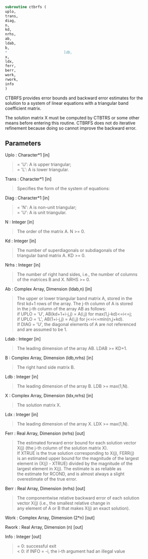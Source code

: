 ```fortran  
subroutine ctbrfs (  
uplo,  
trans,  
diag,  
n,  
kd,  
nrhs,  
ab,  
ldab,  
b,  
*                          ldb,  
x,  
ldx,  
ferr,  
berr,  
work,  
rwork,  
info  
)  
```  
  
CTBRFS provides error bounds and backward error estimates for the  
solution to a system of linear equations with a triangular band  
coefficient matrix.  
  
The solution matrix X must be computed by CTBTRS or some other  
means before entering this routine.  CTBRFS does not do iterative  
refinement because doing so cannot improve the backward error.  
  
## Parameters  
Uplo : Character*1 [in]  
> = 'U':  A is upper triangular;  
> = 'L':  A is lower triangular.  
  
Trans : Character*1 [in]  
> Specifies the form of the system of equations:  
  
Diag : Character*1 [in]  
> = 'N':  A is non-unit triangular;  
> = 'U':  A is unit triangular.  
  
N : Integer [in]  
> The order of the matrix A.  N >= 0.  
  
Kd : Integer [in]  
> The number of superdiagonals or subdiagonals of the  
> triangular band matrix A.  KD >= 0.  
  
Nrhs : Integer [in]  
> The number of right hand sides, i.e., the number of columns  
> of the matrices B and X.  NRHS >= 0.  
  
Ab : Complex Array, Dimension (ldab,n) [in]  
> The upper or lower triangular band matrix A, stored in the  
> first kd+1 rows of the array. The j-th column of A is stored  
> in the j-th column of the array AB as follows:  
> if UPLO = 'U', AB(kd+1+i-j,j) = A(i,j) for max(1,j-kd)<=i<=j;  
> if UPLO = 'L', AB(1+i-j,j)    = A(i,j) for j<=i<=min(n,j+kd).  
> If DIAG = 'U', the diagonal elements of A are not referenced  
> and are assumed to be 1.  
  
Ldab : Integer [in]  
> The leading dimension of the array AB.  LDAB >= KD+1.  
  
B : Complex Array, Dimension (ldb,nrhs) [in]  
> The right hand side matrix B.  
  
Ldb : Integer [in]  
> The leading dimension of the array B.  LDB >= max(1,N).  
  
X : Complex Array, Dimension (ldx,nrhs) [in]  
> The solution matrix X.  
  
Ldx : Integer [in]  
> The leading dimension of the array X.  LDX >= max(1,N).  
  
Ferr : Real Array, Dimension (nrhs) [out]  
> The estimated forward error bound for each solution vector  
> X(j) (the j-th column of the solution matrix X).  
> If XTRUE is the true solution corresponding to X(j), FERR(j)  
> is an estimated upper bound for the magnitude of the largest  
> element in (X(j) - XTRUE) divided by the magnitude of the  
> largest element in X(j).  The estimate is as reliable as  
> the estimate for RCOND, and is almost always a slight  
> overestimate of the true error.  
  
Berr : Real Array, Dimension (nrhs) [out]  
> The componentwise relative backward error of each solution  
> vector X(j) (i.e., the smallest relative change in  
> any element of A or B that makes X(j) an exact solution).  
  
Work : Complex Array, Dimension (2*n) [out]  
  
Rwork : Real Array, Dimension (n) [out]  
  
Info : Integer [out]  
> = 0:  successful exit  
> < 0:  if INFO = -i, the i-th argument had an illegal value  
  
